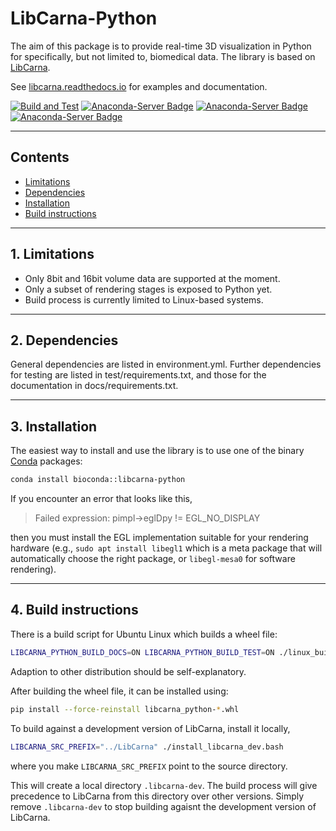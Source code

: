 LibCarna-Python
===============

The aim of this package is to provide real-time 3D visualization in Python for specifically, but not limited to, biomedical data. The library is based on [LibCarna](https://github.com/kostrykin/LibCarna).

See [libcarna.readthedocs.io](https://libcarna.readthedocs.io) for examples and documentation.

[![Build and Test](https://github.com/kostrykin/LibCarna-Python/actions/workflows/build_all.yml/badge.svg)](https://github.com/kostrykin/LibCarna-Python/actions/workflows/build_all.yml)
[![Anaconda-Server Badge](https://img.shields.io/badge/Install%20with-conda-%2387c305)](https://anaconda.org/bioconda/libcarna-python)
[![Anaconda-Server Badge](https://img.shields.io/conda/v/bioconda/libcarna-python.svg?label=Version)](https://anaconda.org/bioconda/libcarna-python)
[![Anaconda-Server Badge](https://img.shields.io/conda/pn/bioconda/libcarna-python.svg?label=Platforms)](https://anaconda.org/bioconda/libcarna-python)

---
## Contents

* [Limitations](#1-limitations)
* [Dependencies](#2-dependencies)
* [Installation](#3-installation)
* [Build instructions](#4-build-instructions)
 
---
## 1. Limitations

* Only 8bit and 16bit volume data are supported at the moment.
* Only a subset of rendering stages is exposed to Python yet.
* Build process is currently limited to Linux-based systems.

---
## 2. Dependencies

General dependencies are listed in environment.yml. Further dependencies for testing are listed in
test/requirements.txt, and those for the documentation in docs/requirements.txt.

---
## 3. Installation

The easiest way to install and use the library is to use one of the binary [Conda](https://www.anaconda.com/docs/getting-started/miniconda) packages:

```bash
conda install bioconda::libcarna-python
```

If you encounter an error that looks like this,

> Failed expression: pimpl->eglDpy != EGL_NO_DISPLAY

then you must install the EGL implementation suitable for your rendering hardware (e.g., `sudo apt install libegl1`
which is a meta package that will automatically choose the right package, or `libegl-mesa0` for software rendering).

---
## 4. Build instructions

There is a build script for Ubuntu Linux which builds a wheel file:
```bash
LIBCARNA_PYTHON_BUILD_DOCS=ON LIBCARNA_PYTHON_BUILD_TEST=ON ./linux_build.bash
```
Adaption to other distribution should be self-explanatory.

After building the wheel file, it can be installed using:
```bash
pip install --force-reinstall libcarna_python-*.whl
```

To build against a development version of LibCarna, install it locally,
```bash
LIBCARNA_SRC_PREFIX="../LibCarna" ./install_libcarna_dev.bash
```
where you make `LIBCARNA_SRC_PREFIX` point to the source directory.

This will create a local directory `.libcarna-dev`. The build process will give precedence to LibCarna from this directory over other versions. Simply remove `.libcarna-dev` to stop building agaisnt the development version of LibCarna.
